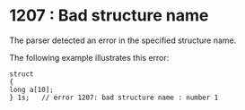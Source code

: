 # 1207 : Bad structure name

The parser detected an error in the specified structure name.

&#x20;

The following example illustrates this error:

```
struct
{
long a[10]; 
} 1s;   // error 1207: bad structure name : number 1
```

&#x20;
